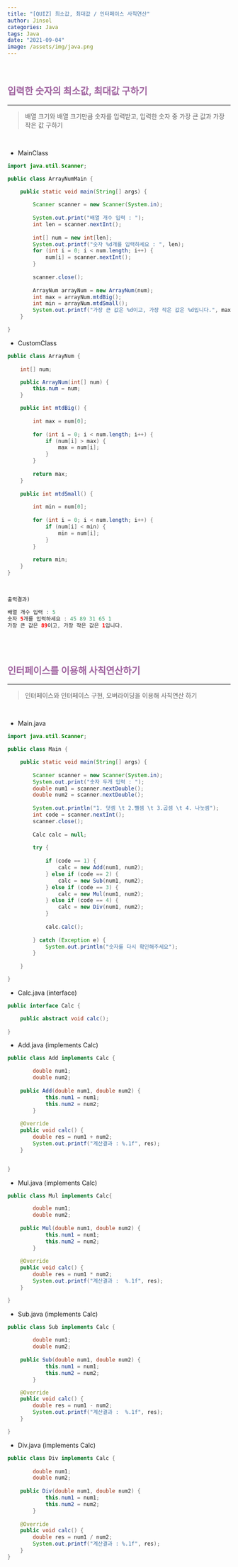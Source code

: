 ```yaml
---
title: "[QUIZ] 최소값, 최대값 / 인터페이스 사칙연산"
author: Jinsol
categories: Java
tags: Java
date: "2021-09-04"
image: /assets/img/java.png
---
```


<br>

## <span style="color:#a064a0">입력한 숫자의 최소값, 최대값 구하기</span>
<hr>

> 배열 크기와 배열 크기만큼 숫자를 입력받고, 입력한 숫자 중 가장 큰 값과 가장 작은 값 구하기

<br>

- MainClass

```java
import java.util.Scanner;

public class ArrayNumMain {

	public static void main(String[] args) {
		
		Scanner scanner = new Scanner(System.in);
		
		System.out.print("배열 개수 입력 : ");
		int len = scanner.nextInt();
		
		int[] num = new int[len];
		System.out.printf("숫자 %d개를 입력하세요 : ", len);
		for (int i = 0; i < num.length; i++) {
			num[i] = scanner.nextInt();
		}
		
		scanner.close();
		
		ArrayNum arrayNum = new ArrayNum(num);
		int max = arrayNum.mtdBig();
		int min = arrayNum.mtdSmall();
		System.out.printf("가장 큰 값은 %d이고, 가장 작은 값은 %d입니다.", max, min);
	}

}
```

- CustomClass

```java
public class ArrayNum {
	
	int[] num;

	public ArrayNum(int[] num) {
		this.num = num;
	}

	public int mtdBig() {
		
		int max = num[0];
		
		for (int i = 0; i < num.length; i++) {			
			if (num[i] > max) {
				max = num[i];
			}
		}
		
		return max;
	}
	
	public int mtdSmall() {
		
		int min = num[0];
		
		for (int i = 0; i < num.length; i++) {			
			if (num[i] < min) {
				min = num[i];
			}
		}
		
		return min;
	}
}
```

<br>

```java
출력결과)

배열 개수 입력 : 5
숫자 5개를 입력하세요 : 45 89 31 65 1
가장 큰 값은 89이고, 가장 작은 값은 1입니다.
```

<br><br>

## <span style="color:#a064a0">인터페이스를 이용해 사칙연산하기</span>
<hr>

> 인터페이스와 인터페이스 구현, 오버라이딩을 이용해 사칙연산 하기

<br>

- Main.java

```java
import java.util.Scanner;

public class Main {

	public static void main(String[] args) {
		
		Scanner scanner = new Scanner(System.in);
		System.out.print("숫자 두개 입력 : ");
		double num1 = scanner.nextDouble();
		double num2 = scanner.nextDouble();
		
		System.out.println("1. 덧셈 \t 2.뺄셈 \t 3.곱셈 \t 4. 나눗셈");
		int code = scanner.nextInt();
		scanner.close();
		
		Calc calc = null;
		
		try {
			
			if (code == 1) {
				calc = new Add(num1, num2);
			} else if (code == 2) {
				calc = new Sub(num1, num2);
			} else if (code == 3) {
				calc = new Mul(num1, num2);
			} else if (code == 4) {
				calc = new Div(num1, num2);
			} 
			
			calc.calc();
			
		} catch (Exception e) {
			System.out.println("숫자를 다시 확인해주세요");
		}
	
	}

}
```

- Calc.java (interface)

```java
public interface Calc {

	public abstract void calc();
	
}
```

- Add.java (implements Calc)

```java
public class Add implements Calc {

		double num1;
		double num2;
		
	public Add(double num1, double num2) {
			this.num1 = num1;
			this.num2 = num2;
		}
	
	@Override
	public void calc() {
		double res = num1 + num2;
		System.out.printf("계산결과 : %.1f", res);
	}


}
```

- Mul.java (implements Calc)

```java
public class Mul implements Calc{

		double num1;
		double num2;
		
	public Mul(double num1, double num2) {
			this.num1 = num1;
			this.num2 = num2;
		}
	
	@Override
	public void calc() {
		double res = num1 * num2;
		System.out.printf("계산결과 :  %.1f", res);
	}

}
```

- Sub.java (implements Calc)

```java
public class Sub implements Calc {
		
		double num1;
		double num2;
		
	public Sub(double num1, double num2) {
			this.num1 = num1;
			this.num2 = num2;
		}

	@Override
	public void calc() {
		double res = num1 - num2;
		System.out.printf("계산결과 :  %.1f", res);
	}

}
```

- Div.java (implements Calc)

```java
public class Div implements Calc {
	
		double num1;
		double num2;
		
	public Div(double num1, double num2) {
			this.num1 = num1;
			this.num2 = num2;
		}
	
	@Override
	public void calc() {
		double res = num1 / num2;
		System.out.printf("계산결과 : %.1f", res);
	}
}
```
